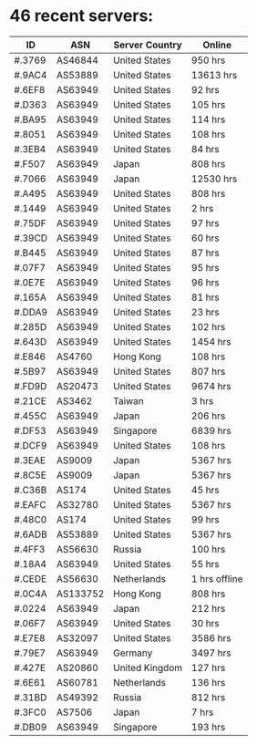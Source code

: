 # 46 recent servers:

| ID | ASN | Server Country | Online |
| ------ | ------ | ------ | ------ |
| #.3769 | AS46844 | United States | 950 hrs |
| #.9AC4 | AS53889 | United States | 13613 hrs |
| #.6EF8 | AS63949 | United States | 92 hrs |
| #.D363 | AS63949 | United States | 105 hrs |
| #.BA95 | AS63949 | United States | 114 hrs |
| #.8051 | AS63949 | United States | 108 hrs |
| #.3EB4 | AS63949 | United States | 84 hrs |
| #.F507 | AS63949 | Japan | 808 hrs |
| #.7066 | AS63949 | Japan | 12530 hrs |
| #.A495 | AS63949 | United States | 808 hrs |
| #.1449 | AS63949 | United States | 2 hrs |
| #.75DF | AS63949 | United States | 97 hrs |
| #.39CD | AS63949 | United States | 60 hrs |
| #.B445 | AS63949 | United States | 87 hrs |
| #.07F7 | AS63949 | United States | 95 hrs |
| #.0E7E | AS63949 | United States | 96 hrs |
| #.165A | AS63949 | United States | 81 hrs |
| #.DDA9 | AS63949 | United States | 23 hrs |
| #.285D | AS63949 | United States | 102 hrs |
| #.643D | AS63949 | United States | 1454 hrs |
| #.E846 | AS4760 | Hong Kong | 108 hrs |
| #.5B97 | AS63949 | United States | 807 hrs |
| #.FD9D | AS20473 | United States | 9674 hrs |
| #.21CE | AS3462 | Taiwan | 3 hrs |
| #.455C | AS63949 | Japan | 206 hrs |
| #.DF53 | AS63949 | Singapore | 6839 hrs |
| #.DCF9 | AS63949 | United States | 108 hrs |
| #.3EAE | AS9009 | Japan | 5367 hrs |
| #.8C5E | AS9009 | Japan | 5367 hrs |
| #.C36B | AS174 | United States | 45 hrs |
| #.EAFC | AS32780 | United States | 5367 hrs |
| #.48C0 | AS174 | United States | 99 hrs |
| #.6ADB | AS53889 | United States | 5367 hrs |
| #.4FF3 | AS56630 | Russia | 100 hrs |
| #.18A4 | AS63949 | United States | 55 hrs |
| #.CEDE | AS56630 | Netherlands | 1 hrs offline |
| #.0C4A | AS133752 | Hong Kong | 808 hrs |
| #.0224 | AS63949 | Japan | 212 hrs |
| #.06F7 | AS63949 | United States | 30 hrs |
| #.E7E8 | AS32097 | United States | 3586 hrs |
| #.79E7 | AS63949 | Germany | 3497 hrs |
| #.427E | AS20860 | United Kingdom | 127 hrs |
| #.6E61 | AS60781 | Netherlands | 136 hrs |
| #.31BD | AS49392 | Russia | 812 hrs |
| #.3FC0 | AS7506 | Japan | 7 hrs |
| #.DB09 | AS63949 | Singapore | 193 hrs |

